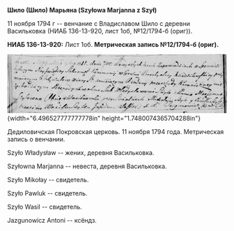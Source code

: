 **Шило (Шило) Марьяна (Szyłowa Marjanna z Szył)**

11 ноября 1794 г -- венчание с Владиславом Шило с деревни Васильковка
(НИАБ 136-13-920, лист 1об, №12/1794-б (ориг)).

**НИАБ 136-13-920:** Лист 1об. **Метрическая запись №12/1794-б (ориг).**

![](./media/86f9f5a249dd87c7d6e977f995aade02cf90ebf2.png){width="6.496527777777778in"
height="1.7480074365704288in"}

Дедиловичская Покровская церковь. 11 ноября 1794 года. Метрическая
запись о венчании.

Szyło Władysław -- жених, деревня Васильковка.

Szyłowna Marjanna -- невеста, деревня Васильковка.

Szyło Mikołay -- свидетель.

Szyło Pawluk -- свидетель.

Szyło Wasil -- свидетель.

Jazgunowicz Antoni -- ксёндз.
